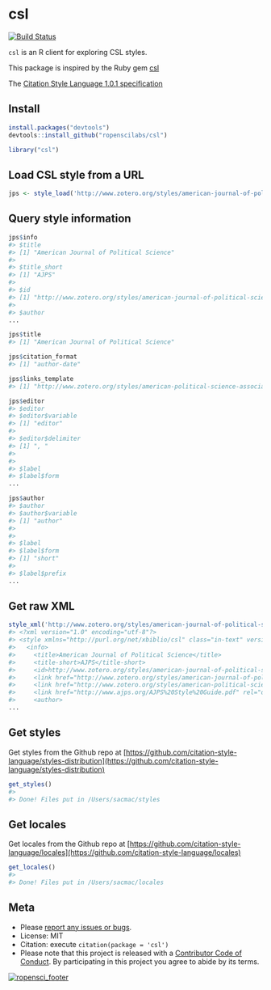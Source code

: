 csl
=======



[![Build Status](https://api.travis-ci.org/ropenscilabs/csl.png)](https://travis-ci.org/ropenscilabs/csl)

`csl` is an R client for exploring CSL styles.

This package is inspired by the Ruby gem [csl](https://github.com/inukshuk/csl-ruby)

The [Citation Style Language 1.0.1 specification](http://citationstyles.org/downloads/specification.html)

## Install


```r
install.packages("devtools")
devtools::install_github("ropenscilabs/csl")
```


```r
library("csl")
```

## Load CSL style from a URL


```r
jps <- style_load('http://www.zotero.org/styles/american-journal-of-political-science')
```

## Query style information


```r
jps$info
#> $title
#> [1] "American Journal of Political Science"
#> 
#> $title_short
#> [1] "AJPS"
#> 
#> $id
#> [1] "http://www.zotero.org/styles/american-journal-of-political-science"
#> 
#> $author
...
```


```r
jps$title
#> [1] "American Journal of Political Science"
```


```r
jps$citation_format
#> [1] "author-date"
```


```r
jps$links_template
#> [1] "http://www.zotero.org/styles/american-political-science-association"
```


```r
jps$editor
#> $editor
#> $editor$variable
#> [1] "editor"
#> 
#> $editor$delimiter
#> [1] ", "
#> 
#> 
#> $label
#> $label$form
...
```


```r
jps$author
#> $author
#> $author$variable
#> [1] "author"
#> 
#> 
#> $label
#> $label$form
#> [1] "short"
#> 
#> $label$prefix
...
```

## Get raw XML


```r
style_xml('http://www.zotero.org/styles/american-journal-of-political-science')
#> <?xml version="1.0" encoding="utf-8"?>
#> <style xmlns="http://purl.org/net/xbiblio/csl" class="in-text" version="1.0" demote-non-dropping-particle="sort-only" default-locale="en-US">
#>   <info>
#>     <title>American Journal of Political Science</title>
#>     <title-short>AJPS</title-short>
#>     <id>http://www.zotero.org/styles/american-journal-of-political-science</id>
#>     <link href="http://www.zotero.org/styles/american-journal-of-political-science" rel="self"/>
#>     <link href="http://www.zotero.org/styles/american-political-science-association" rel="template"/>
#>     <link href="http://www.ajps.org/AJPS%20Style%20Guide.pdf" rel="documentation"/>
#>     <author>
...
```

## Get styles

Get styles from the Github repo at [https://github.com/citation-style-language/styles-distribution](https://github.com/citation-style-language/styles-distribution)


```r
get_styles()
#>
#> Done! Files put in /Users/sacmac/styles
```

## Get locales

Get locales from the Github repo at [https://github.com/citation-style-language/locales](https://github.com/citation-style-language/locales)


```r
get_locales()
#>
#> Done! Files put in /Users/sacmac/locales
```

## Meta

* Please [report any issues or bugs](https://github.com/ropenscilabs/csl/issues).
* License: MIT
* Citation: execute `citation(package = 'csl')`
* Please note that this project is released with a [Contributor Code of Conduct](CONDUCT.md). By participating in this project you agree to abide by its terms.

[![ropensci_footer](http://ropensci.org/public_images/github_footer.png)](http://ropensci.org)

